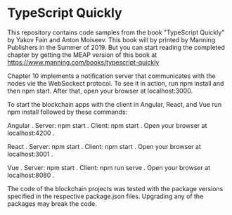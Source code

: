 # TypeScript Quickly

This repository contains code samples from the book "TypeScript Quickly" by Yakov Fain and Anton Moiseev. This book will by printed by Manning Publishers in the Summer of 2019. But you can start reading the completed chapter by getting the MEAP version of this book at https://www.manning.com/books/typescript-quickly

Chapter 10 implements a notification server that communicates with the nodes vie the WebSockect protocol. To see it in action, run npm install and then npm start. After that, open your browser at localhost:3000.

To start the blockchain apps with the client in Angular, React, and Vue run npm install followed by these commands:

Angular . 
 Server: npm start . 
 Client: npm start . 
 Open your browser at localhost:4200 .  

React . 
 Server: npm start . 
 Client: npm start . 
 Open your browser at localhost:3001 . 

Vue . 
 Server: npm start . 
 Client: npm run serve . 
 Open your browser at localhost:8080 . 

The code of the blockchain projects was tested with the package versions specified in the respective package.json files. Upgrading any of the packages may break the code.
